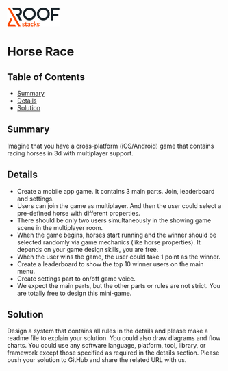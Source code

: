 ![RoofStacks Logo](../../roofstacks-logo.png)

# Horse Race

## Table of Contents
- [Summary](#summary)
- [Details](#details)
- [Solution](#solution)

## Summary
Imagine that you have a cross-platform (iOS/Android) game that contains racing horses in 3d with multiplayer support.

## Details 
- Create a mobile app game. It contains 3 main parts. Join, leaderboard and settings.
- Users can join the game as multiplayer. And then the user could select a pre-defined horse with different properties.
- There should be only two users simultaneously in the showing game scene in the multiplayer room.
- When the game begins, horses start running and the winner should be selected randomly via game mechanics (like horse properties). It depends on your game design skills, you are free.
- When the user wins the game, the user could take 1 point as the winner.
- Create a leaderboard to show the top 10 winner users on the main menu.
- Create settings part to on/off game voice.
- We expect the main parts, but the other parts or rules are not strict. You are totally free to design this mini-game.

## Solution
Design a system that contains all rules in the details and please make a readme file to explain your solution. You could also draw diagrams and flow charts. You could use any software language, platform, tool, library, or framework except those specified as required in the details section. Please push your solution to GitHub and share the related URL with us.